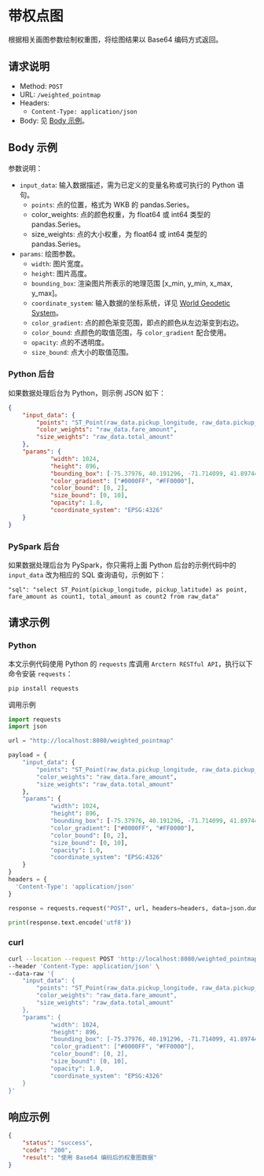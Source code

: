 # 带权点图

根据相关画图参数绘制权重图，将绘图结果以 Base64 编码方式返回。

## 请求说明

- Method: `POST`
- URL: `/weighted_pointmap`
- Headers:
    - `Content-Type: application/json`
- Body: 见 [Body 示例](#Body-示例)。

## Body 示例

参数说明：

- `input_data`: 输入数据描述，需为已定义的变量名称或可执行的 Python 语句。
    - `points`: 点的位置，格式为 WKB 的 pandas.Series。
    - color_weights: 点的颜色权重，为 float64 或 int64 类型的 pandas.Series。
    - size_weights: 点的大小权重，为 float64 或 int64 类型的 pandas.Series。
- `params`: 绘图参数。
    - `width`: 图片宽度。
    - `height`: 图片高度。
    - `bounding_box`: 渲染图片所表示的地理范围 [x_min, y_min, x_max, y_max]。
    - `coordinate_system`: 输入数据的坐标系统，详见 [World Geodetic System](https://en.wikipedia.org/wiki/World_Geodetic_System)。
    - `color_gradient`: 点的颜色渐变范围，即点的颜色从左边渐变到右边。
    - `color_bound`: 点颜色的取值范围，与 `color_gradient` 配合使用。
    - `opacity`: 点的不透明度。
    - `size_bound`: 点大小的取值范围。

### Python 后台

如果数据处理后台为 Python，则示例 JSON 如下：

```json
{
    "input_data": {
        "points": "ST_Point(raw_data.pickup_longitude, raw_data.pickup_latitude)",
        "color_weights": "raw_data.fare_amount",
        "size_weights": "raw_data.total_amount"
    },
    "params": {
            "width": 1024,
            "height": 896,
            "bounding_box": [-75.37976, 40.191296, -71.714099, 41.897445],
            "color_gradient": ["#0000FF", "#FF0000"],
            "color_bound": [0, 2],
            "size_bound": [0, 10],
            "opacity": 1.0,
            "coordinate_system": "EPSG:4326"
    }
}
```

### PySpark 后台

如果数据处理后台为 PySpark，你只需将上面 Python 后台的示例代码中的 `input_data` 改为相应的 SQL 查询语句，示例如下：

```
"sql": "select ST_Point(pickup_longitude, pickup_latitude) as point, fare_amount as count1, total_amount as count2 from raw_data"
```

## 请求示例

### Python

本文示例代码使用 Python 的 `requests` 库调用 `Arctern RESTful API`，执行以下命令安装 `requests`：

```bash
pip install requests
```

调用示例

```python
import requests
import json

url = "http://localhost:8080/weighted_pointmap"

payload = {
    "input_data": {
        "points": "ST_Point(raw_data.pickup_longitude, raw_data.pickup_latitude)",
        "color_weights": "raw_data.fare_amount",
        "size_weights": "raw_data.total_amount"
    },
    "params": {
            "width": 1024,
            "height": 896,
            "bounding_box": [-75.37976, 40.191296, -71.714099, 41.897445],
            "color_gradient": ["#0000FF", "#FF0000"],
            "color_bound": [0, 2],
            "size_bound": [0, 10],
            "opacity": 1.0,
            "coordinate_system": "EPSG:4326"
    }
}
headers = {
  'Content-Type': 'application/json'
}

response = requests.request("POST", url, headers=headers, data=json.dumps(payload))

print(response.text.encode('utf8'))
```

### curl

```bash
curl --location --request POST 'http://localhost:8080/weighted_pointmap' \
--header 'Content-Type: application/json' \
--data-raw '{
    "input_data": {
        "points": "ST_Point(raw_data.pickup_longitude, raw_data.pickup_latitude)",
        "color_weights": "raw_data.fare_amount",
        "size_weights": "raw_data.total_amount"
    },
    "params": {
            "width": 1024,
            "height": 896,
            "bounding_box": [-75.37976, 40.191296, -71.714099, 41.897445],
            "color_gradient": ["#0000FF", "#FF0000"],
            "color_bound": [0, 2],
            "size_bound": [0, 10],
            "opacity": 1.0,
            "coordinate_system": "EPSG:4326"
    }
}'
```

## 响应示例

```json
{
    "status": "success",
    "code": "200",
    "result": "使用 Base64 编码后的权重图数据"
}
```
